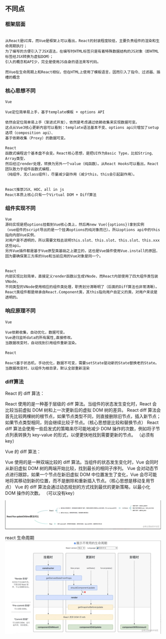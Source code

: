 ## 不同点
### 框架层面

```text

从React是UI库，而Vue是框架上可以看出，React的封装程度较低，主要负责组件的渲染和生命周期执行；
为了编写的方便引入了JSX语法，在编写时HTML标签只是有着特殊数据结构的JS对象（即HTML标签经JSX转换为虚拟DOM）；
引入的概念和API少，完全是使用JS自身的语法来写代码。

而Vue在生命周期上和React相似，但在HTML上使用了模板语言，因而引入了指令、过滤器、插槽的概念
```


### 核心思想不同
```text
Vue

Vue定位简单易上手，基于template模板 + options API

依然会定位简单易上手（渐进式开发），依然是考虑通过依赖收集来实现数据可变。
这点从Vue3核心更新内容可以看到：template语法基本不变、options api只增加了setup选项（composition api）、
基于依赖收集（Proxy）的数据可变。

React
函数式编程这个基本盘不会变。React核心思想，是把UI作为Basic Type，比如String、Array类型，
然后经过render处理，转换为另外一个value（纯函数）。从React Hooks可以看出，React团队致力于组件函数式编程，
（纯组件，无class组件），尽量减少副作用（减少this，this会引起副作用）。


React推崇JSX、HOC、all in js
React本质上核心只有一个Virtual DOM + Diff算法

```

### 组件实现不同
```text
Vue
源码实现是把options挂载到Vue核心类上，然后再new Vue({options})拿到实例
（vue组件的script导出的是一个挂满options的纯对象而已）。所以options api中的this指向内部Vue实例，
对用户是不透明的，所以需要文档去说明this.slot、this.slot、this.slot、this.xxx这些api。
另外Vue插件都是基于Vue原型类基础之上建立的，这也是Vue插件使用Vue.install的原因，
因为要确保第三方库的Vue和当前应用的Vue对象是同一个。


React
内部实现比较简单，直接定义render函数以生成VNode，而React内部使用了四大组件类包装VNode，
不同类型的VNode使用相应的组件类处理，职责划分清晰明了（后面的Diff算法也非常清晰）。
React类组件都是继承自React.Component类，其this指向用户自定义的类，对用户来说是透明的。
```

### 响应原理不同

```text
Vue

Vue依赖收集，自动优化，数据可变。
Vue递归监听data的所有属性,直接修改。
当数据改变时，自动找到引用组件重新渲染。

React

React基于状态机，手动优化，数据不可变，需要setState驱动新的State替换老的State。
当数据改变时，以组件为根目录，默认全部重新渲染

```

### diff算法

React 的 diff 算法：

React 使用的是一种基于层级的 diff 算法。当组件的状态发生变化时，React 会比较当前虚拟 DOM 树和上一次更新后的虚拟 DOM 树的差异。
React diff 算法会首先比较两棵树的根节点，如果节点类型不同，则直接删除旧节点，插入新节点；如果节点类型相同，则会继续比较子节点。（核心思想是比较和替换节点）
React diff 算法会使用一些启发式的策略来尽可能地减少 DOM 操作的次数，例如将子节点列表转换为 key-value 的形式，以便更快地找到需要更新的节点。
（必须有key）

Vue 的 diff 算法：

Vue 使用的是一种双端比较的 diff 算法。当组件的状态发生变化时，Vue 会同时从新旧虚拟 DOM 树的两端开始比较，找到最长的相同子序列。
Vue 会对动态节点进行跟踪，如果一个节点在新旧虚拟 DOM 中位置发生了变化，Vue 会尽可能地将其移动到新的位置，而不是删除和重新插入节点。（核心思想是移动复用节点）
Vue 的 diff 算法会通过动态规划的方式找到最优的更新策略，以最小化 DOM 操作的次数。
（可以没有key）


![img_15.png](imgs/img_15.png)


react 生命周期
![img_16.png](imgs/img_16.png)
